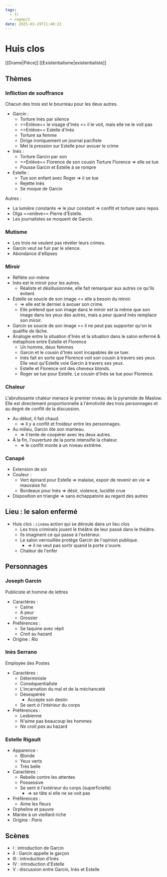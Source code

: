 ```yaml
---
tags:
  - fr
  - cegep/2
date: 2025-03-29T21:40:22
---
```


# Huis clos

[[Drame|Pièce]] [[Existentialisme|existentialiste]]

## Thèmes

### Infliction de souffrance

Chacun des trois est le bourreau pour les deux autres.

- Garcin :
	- Torture Inès par silence
	- ==Enlève== le visage d'Inès <= il le voit, mais elle ne le voit pas
	- ==Enlève== Estelle d'Inès
	- Torture sa femme
	- Dirige ironiquement un journal pacifiste
	- Met la pression sur Estelle pour avouer le crime
- Inès :
	- Torture Garcin par son
	- ==Enlève== Florence de son cousin
	  Torture Florence => elle se tue
	- Pousse Garcin et Estelle à se rompre
- Estelle :
	- Tue son enfant avec Roger => il se tue
	- Rejette Inès
	- Se moque de Garcin

Autres :

- La lumière constante => le jour constant => conflit et torture sans repos
- Olga ==enlève== Pierre d'Estelle.
- Les journalistes se moquent de Garcin.

### Mutisme

- Les trois ne veulent pas révéler leurs crimes.
- Garcin veut se fuir par le silence.
- Abondance d'ellipses

### Miroir

- Réflète soi-même
- Inès est le miroir pour les autres.
	- Réaliste et désillusionnée, elle fait remarquer aux autres ce qu'ils évitent.
- Estelle se soucie de son image <= elle a besoin du miroir.
	- => elle est le dernier à avouer son crime.
	- Elle prétend que son image dans le miroir est la même que son image dans les yeux des autres, mais a peur quand Inès remplace son miroir.
- Garcin se soucie de son image <= il ne peut pas supporter qu'on le qualifie de lâche.
- Analogie entre la situation d'Inès et la situation dans le salon enfermé
  & métaphore entre Estelle et Florence
	- Un homme, deux femmes
	- Garcin et le cousin d'Inès sont incapables de se tuer.
	- Inès fait en sorte que Florence voit son cousin à travers ses yeux.
	  Elle veut qu'Estelle voie Garcin à travers ses yeux.
	- Estelle et Florence ont des cheveux blonds.
	- Roger se tue pour Estelle.
	  Le cousin d'Inès se tue pour Florence.

### Chaleur

L'abrutissante chaleur menace le premier niveau de la pyramide de Maslow.
Elle est directement proportionnelle à l'émotivité des trois personnages et au degré de conflit de la discussion.

- Au début, il fait chaud.
	- => il y a conflit et froideur entre les personnages.
- Au milieu, Garcin ôte son manteau.
	- => il tente de coopérer avec les deux autres.
- À la fin, l'ouverture de la porte intensifie la chaleur.
	- => le conflit monte à un niveau extrême.

### Canapé

- Extension de soi
- Couleur :
	- Vert épinard pour Estelle => malaise, espoir de revenir en vie => mauvaise foi
	- Bordeaux pour Inès => désir, violence, lucidité crue
- Disposition en triangle => sans échappatoire au regard des autres

## Lieu : le salon enfermé

- Huis clos : `cinéma` action qui se déroule dans un lieu clos
	- Les trois criminels jouent le théâtre de leur passé dans le théâtre.
	- Ils imaginent ce qui passe à l'extérieur.
	- Le salon verrouillée protège Garcin de l'opinion publique.
		- => il ne veut pas sortir quand la porte s'ouvre.
	- Chaleur de l'enfer

## Personnages

### Joseph Garcin

Publiciste et homme de lettres

- Caractères :
	- Calme
	- A peur
	- Grossier
- Préférences :
	- Se taquine avec répit
	- *Croit* au hazard
- Origine : *Rio*

### Inès Serrano

Employée des Postes

- Caractères :
	- Déterministe
	- Conséquentialiste
	- L'incarnation du mal et de la méchanceté
	- Désespérée
		- Accepte son destin
	- Se sent *à l'intérieur* du corps
- Préférences :
	- Lesbienne
	- N'aime pas beaucoup les hommes
	- *Ne croit pas* au hazard

### Estelle Rigault

- Apparence :
	- Blonde
	- Yeux verts
	- Très belle
- Caractères :
	- Rebelle contre les attentes
	- Possessive
	- Se sent *à l'extérieur* du corps (superficielle)
		- => se tâte si elle ne se voit pas
- Préférences :
	- Aime les fleurs
- Orpheline et pauvre
- Mariée à un vieillard riche
- Origine : *Paris*

## Scènes

- I : introduction de Garcin
- II : Garcin appelle le garçon
- III : introduction d'Inès
- IV : introduction d'Estelle
- V : discussion entre Garcin, Inès et Estelle
